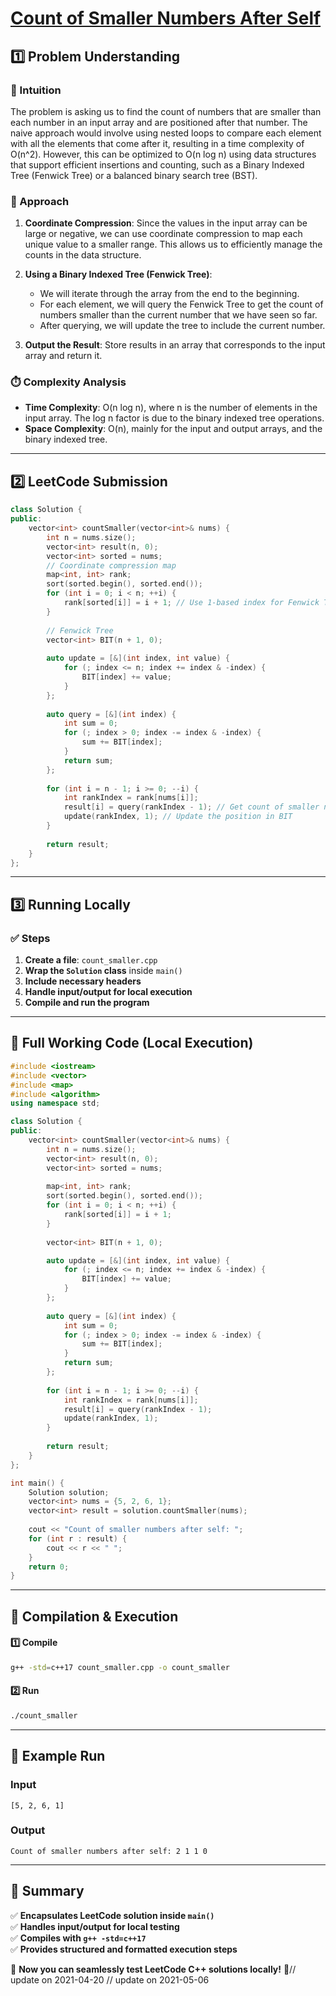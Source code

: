 # **[Count of Smaller Numbers After Self](https://leetcode.com/problems/count-of-smaller-numbers-after-self/description/)**  

## **1️⃣ Problem Understanding**  
### **📌 Intuition**  
The problem is asking us to find the count of numbers that are smaller than each number in an input array and are positioned after that number. The naive approach would involve using nested loops to compare each element with all the elements that come after it, resulting in a time complexity of O(n^2). However, this can be optimized to O(n log n) using data structures that support efficient insertions and counting, such as a Binary Indexed Tree (Fenwick Tree) or a balanced binary search tree (BST).

### **🚀 Approach**  
1. **Coordinate Compression**: Since the values in the input array can be large or negative, we can use coordinate compression to map each unique value to a smaller range. This allows us to efficiently manage the counts in the data structure.
  
2. **Using a Binary Indexed Tree (Fenwick Tree)**: 
   - We will iterate through the array from the end to the beginning.
   - For each element, we will query the Fenwick Tree to get the count of numbers smaller than the current number that we have seen so far. 
   - After querying, we will update the tree to include the current number.

3. **Output the Result**: Store results in an array that corresponds to the input array and return it.

### **⏱️ Complexity Analysis**  
- **Time Complexity**: O(n log n), where n is the number of elements in the input array. The log n factor is due to the binary indexed tree operations.
- **Space Complexity**: O(n), mainly for the input and output arrays, and the binary indexed tree.

---  

## **2️⃣ LeetCode Submission**  
```cpp
class Solution {
public:
    vector<int> countSmaller(vector<int>& nums) {
        int n = nums.size();
        vector<int> result(n, 0);
        vector<int> sorted = nums;
        // Coordinate compression map
        map<int, int> rank;
        sort(sorted.begin(), sorted.end());
        for (int i = 0; i < n; ++i) {
            rank[sorted[i]] = i + 1; // Use 1-based index for Fenwick Tree
        }
        
        // Fenwick Tree
        vector<int> BIT(n + 1, 0);
        
        auto update = [&](int index, int value) {
            for (; index <= n; index += index & -index) {
                BIT[index] += value;
            }
        };
        
        auto query = [&](int index) {
            int sum = 0;
            for (; index > 0; index -= index & -index) {
                sum += BIT[index];
            }
            return sum;
        };
        
        for (int i = n - 1; i >= 0; --i) {
            int rankIndex = rank[nums[i]];
            result[i] = query(rankIndex - 1); // Get count of smaller numbers
            update(rankIndex, 1); // Update the position in BIT
        }
        
        return result;
    }
};  
```  

---  

## **3️⃣ Running Locally**  
### **✅ Steps**  
1. **Create a file**: `count_smaller.cpp`  
2. **Wrap the `Solution` class** inside `main()`  
3. **Include necessary headers**  
4. **Handle input/output for local execution**  
5. **Compile and run the program**  

---  

## **📝 Full Working Code (Local Execution)**  
```cpp
#include <iostream>
#include <vector>
#include <map>
#include <algorithm>
using namespace std;

class Solution {
public:
    vector<int> countSmaller(vector<int>& nums) {
        int n = nums.size();
        vector<int> result(n, 0);
        vector<int> sorted = nums;
        
        map<int, int> rank;
        sort(sorted.begin(), sorted.end());
        for (int i = 0; i < n; ++i) {
            rank[sorted[i]] = i + 1; 
        }
        
        vector<int> BIT(n + 1, 0);

        auto update = [&](int index, int value) {
            for (; index <= n; index += index & -index) {
                BIT[index] += value;
            }
        };
        
        auto query = [&](int index) {
            int sum = 0;
            for (; index > 0; index -= index & -index) {
                sum += BIT[index];
            }
            return sum;
        };
        
        for (int i = n - 1; i >= 0; --i) {
            int rankIndex = rank[nums[i]];
            result[i] = query(rankIndex - 1); 
            update(rankIndex, 1); 
        }
        
        return result;
    }
};

int main() {
    Solution solution;
    vector<int> nums = {5, 2, 6, 1};
    vector<int> result = solution.countSmaller(nums);
    
    cout << "Count of smaller numbers after self: ";
    for (int r : result) {
        cout << r << " ";
    }
    return 0;
}  
```  

---  

## **🔧 Compilation & Execution**  
#### **1️⃣ Compile**  
```bash
g++ -std=c++17 count_smaller.cpp -o count_smaller
```  

#### **2️⃣ Run**  
```bash
./count_smaller
```  

---  

## **🎯 Example Run**  
### **Input**  
```
[5, 2, 6, 1]
```  
### **Output**  
```
Count of smaller numbers after self: 2 1 1 0 
```  

---  

## **📌 Summary**  
✅ **Encapsulates LeetCode solution inside `main()`**  
✅ **Handles input/output for local testing**  
✅ **Compiles with `g++ -std=c++17`**  
✅ **Provides structured and formatted execution steps**  

🚀 **Now you can seamlessly test LeetCode C++ solutions locally!** 🚀// update on 2021-04-20
// update on 2021-05-06
